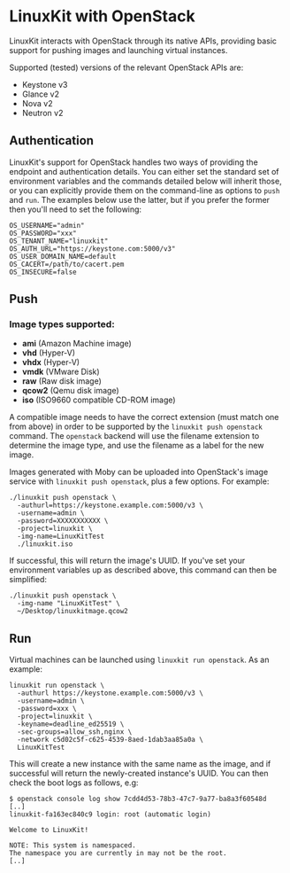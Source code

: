 # LinuxKit with OpenStack

LinuxKit interacts with OpenStack through its native APIs, providing basic support for pushing images and launching virtual instances.

Supported (tested) versions of the relevant OpenStack APIs are:

- Keystone v3
- Glance v2
- Nova v2
- Neutron v2

## Authentication

LinuxKit's support for OpenStack handles two ways of providing the endpoint and authentication details.  You can either set the standard set of environment variables and the commands detailed below will inherit those, or you can explicitly provide them on the command-line as options to `push` and `run`.  The examples below use the latter, but if you prefer the former then you'll need to set the following:

```shell
OS_USERNAME="admin"
OS_PASSWORD="xxx"
OS_TENANT_NAME="linuxkit"
OS_AUTH_URL="https://keystone.com:5000/v3"
OS_USER_DOMAIN_NAME=default
OS_CACERT=/path/to/cacert.pem
OS_INSECURE=false
```

## Push

### Image types supported:
- **ami** (Amazon Machine image)
- **vhd** (Hyper-V)
- **vhdx** (Hyper-V)
- **vmdk** (VMware Disk)
- **raw** (Raw disk image)
- **qcow2** (Qemu disk image)
- **iso** (ISO9660 compatible CD-ROM image)

A compatible image needs to have the correct extension (must match one from above) in order to be supported by the `linuxkit push openstack` command. The `openstack` backend will use the filename extension to determine the image type, and use the filename as a label for the new image.

Images generated with Moby can be uploaded into OpenStack's image service with `linuxkit push openstack`, plus a few options.  For example:

```shell
./linuxkit push openstack \
  -authurl=https://keystone.example.com:5000/v3 \
  -username=admin \
  -password=XXXXXXXXXXX \
  -project=linuxkit \
  -img-name=LinuxKitTest
  ./linuxkit.iso
```

If successful, this will return the image's UUID.  If you've set your environment variables up as described above, this command can then be simplified:

```shell
./linuxkit push openstack \
  -img-name "LinuxKitTest" \
  ~/Desktop/linuxkitmage.qcow2
```

## Run

Virtual machines can be launched using `linuxkit run openstack`.  As an example:

```shell
linuxkit run openstack \
  -authurl https://keystone.example.com:5000/v3 \
  -username=admin \
  -password=xxx \
  -project=linuxkit \
  -keyname=deadline_ed25519 \
  -sec-groups=allow_ssh,nginx \
  -network c5d02c5f-c625-4539-8aed-1dab3aa85a0a \
  LinuxKitTest
```

This will create a new instance with the same name as the image, and if successful will return the newly-created instance's UUID.  You can then check the boot logs as follows, e.g:

```shell
$ openstack console log show 7cdd4d53-78b3-47c7-9a77-ba8a3f60548d
[..]
linuxkit-fa163ec840c9 login: root (automatic login)

Welcome to LinuxKit!

NOTE: This system is namespaced.
The namespace you are currently in may not be the root.
[..]
```
